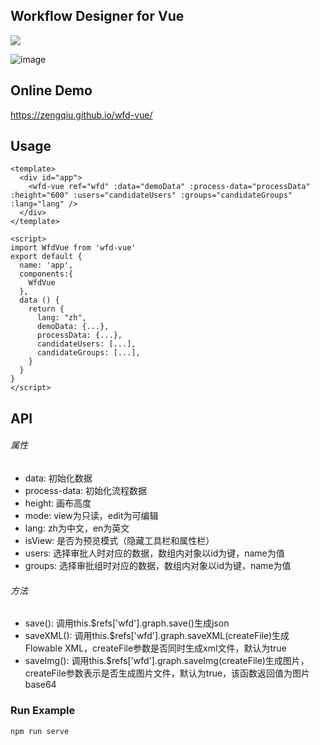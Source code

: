 ## Workflow Designer for Vue

![](https://img.shields.io/badge/license-MIT-000000.svg)

![image](https://github.com/zengqiu/wfd-vue/raw/master/example/snapshots/1.jpg)

## Online Demo
https://zengqiu.github.io/wfd-vue/

## Usage
```
<template>
  <div id="app">
    <wfd-vue ref="wfd" :data="demoData" :process-data="processData" :height="600" :users="candidateUsers" :groups="candidateGroups" :lang="lang" />
  </div>
</template>

<script>
import WfdVue from 'wfd-vue'
export default {
  name: 'app',
  components:{
    WfdVue
  },
  data () {
    return {
      lang: "zh",
      demoData: {...},
      processData: {...},
      candidateUsers: [...],
      candidateGroups: [...],
    }
  }
}
</script>
```

## API
###### 属性
* data: 初始化数据
* process-data: 初始化流程数据
* height: 画布高度
* mode: view为只读，edit为可编辑
* lang: zh为中文，en为英文
* isView: 是否为预览模式（隐藏工具栏和属性栏）
* users: 选择审批人时对应的数据，数组内对象以id为键，name为值
* groups: 选择审批组时对应的数据，数组内对象以id为键，name为值

###### 方法
* save(): 调用this.$refs['wfd'].graph.save()生成json
* saveXML(): 调用this.$refs['wfd'].graph.saveXML(createFile)生成Flowable XML，createFile参数是否同时生成xml文件，默认为true
* saveImg(): 调用this.$refs['wfd'].graph.saveImg(createFile)生成图片，createFile参数表示是否生成图片文件，默认为true，该函数返回值为图片base64


### Run Example
```
npm run serve
```
